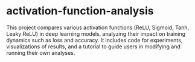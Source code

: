 # activation-function-analysis
This project compares various activation functions (ReLU, Sigmoid, Tanh, Leaky ReLU) in deep learning models, analyzing their impact on training dynamics such as loss and accuracy. It includes code for experiments, visualizations of results, and a tutorial to guide users in modifying and running their own analyses.
